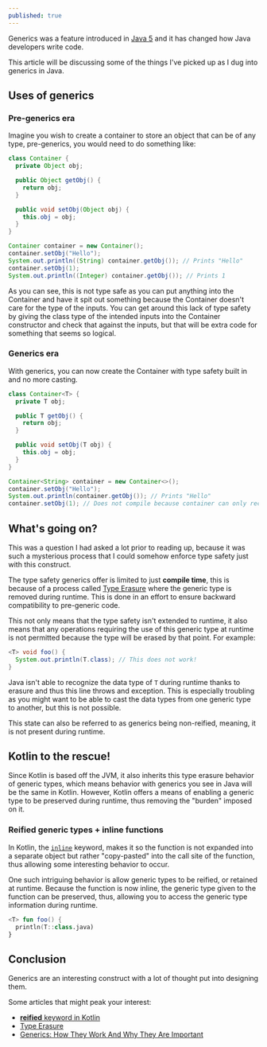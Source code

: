 ```yaml
---
published: true
---
```

Generics was a feature introduced in [Java 5](https://en.wikipedia.org/wiki/Generics_in_Java) and it has changed how 
Java developers write code.

This article will be discussing some of the things I've picked up as I dug into generics in Java.

## Uses of generics
### Pre-generics era
Imagine you wish to create a container to store an object that can be of any type, pre-generics, you would need to do 
something like:

```java
class Container {
  private Object obj;

  public Object getObj() {
    return obj;
  }

  public void setObj(Object obj) {
    this.obj = obj;
  } 
}

Container container = new Container();
container.setObj("Hello");
System.out.println((String) container.getObj()); // Prints "Hello"
container.setObj(1);
System.out.println((Integer) container.getObj()); // Prints 1
```

As you can see, this is not type safe as you can put anything into the Container and have it spit out something 
because the Container doesn't care for the type of the inputs. You can get around this lack of type safety by giving 
the class type of the intended inputs into the Container constructor and check that against the inputs, but that will
be extra code for something that seems so logical.

### Generics era
With generics, you can now create the Container with type safety built in and no more casting.

```java
class Container<T> {
  private T obj;

  public T getObj() {
    return obj;
  }

  public void setObj(T obj) {
    this.obj = obj;
  }
}

Container<String> container = new Container<>();
container.setObj("Hello");
System.out.println(container.getObj()); // Prints "Hello"
container.setObj(1); // Does not compile because container can only receive Strings
```

## What's going on?
This was a question I had asked a lot prior to reading up, because it was such a mysterious process that I could somehow
enforce type safety just with this construct.

The type safety generics offer is limited to just **compile time**, this is because of a process called [Type Erasure](https://docs.oracle.com/javase/tutorial/java/generics/erasure.html) where the generic type
is removed during runtime. This is done in an effort to ensure backward compatibility to pre-generic code. 

This not only means that the type safety isn't extended to runtime, it also means that any operations requiring the use
of this generic type at runtime is not permitted because the type will be erased by that point. For example:

```java
<T> void foo() {
  System.out.println(T.class); // This does not work!
} 
```

Java isn't able to recognize the data type of `T` during runtime thanks to erasure and thus this line throws and
exception. This is especially troubling as you might want to be able to cast the data types from one generic type to
another, but this is not possible.

This state can also be referred to as generics being non-reified, meaning, it is not present during runtime.

## Kotlin to the rescue!
Since Kotlin is based off the JVM, it also inherits this type erasure behavior of generic types, which means behavior
with generics you see in Java will be the same in Kotlin. However, Kotlin offers a means of enabling a generic type to
be preserved during runtime, thus removing the "burden" imposed on it.

### Reified generic types + inline functions
In Kotlin, the [`inline`](https://kotlinlang.org/docs/reference/inline-functions.html) keyword, makes it so the function 
is not expanded into a separate object but rather "copy-pasted" into the call site of the function, thus allowing some
interesting behavior to occur.

One such intriguing behavior is allow generic types to be reified, or retained at runtime. Because the function is now
inline, the generic type given to the function can be preserved, thus, allowing you to access the generic type 
information during runtime.

```kotlin
<T> fun foo() {
  println(T::class.java)
}
```

## Conclusion
Generics are an interesting construct with a lot of thought put into designing them.

Some articles that might peak your interest:
* [**reified** keyword in Kotlin](https://kotlinlang.org/docs/reference/inline-functions.html#reified-type-parameters)
* [Type Erasure](https://docs.oracle.com/javase/tutorial/java/generics/erasure.html)
* [Generics: How They Work And Why They Are Important](https://www.oracle.com/technetwork/articles/java/juneau-generics-2255374.html)